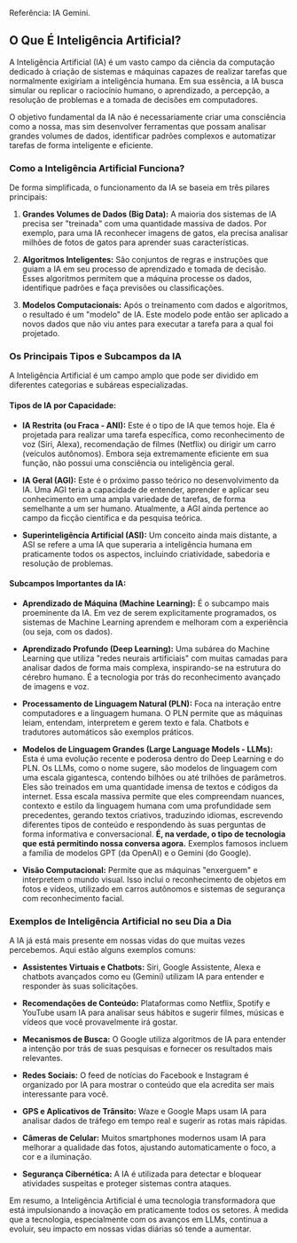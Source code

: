 Referência: IA Gemini.
## O Que É Inteligência Artificial? 

A Inteligência Artificial (IA) é um vasto campo da ciência da computação dedicado à criação de sistemas e máquinas capazes de realizar tarefas que normalmente exigiriam a inteligência humana. Em sua essência, a IA busca simular ou replicar o raciocínio humano, o aprendizado, a percepção, a resolução de problemas e a tomada de decisões em computadores.

O objetivo fundamental da IA não é necessariamente criar uma consciência como a nossa, mas sim desenvolver ferramentas que possam analisar grandes volumes de dados, identificar padrões complexos e automatizar tarefas de forma inteligente e eficiente.

### Como a Inteligência Artificial Funciona?

De forma simplificada, o funcionamento da IA se baseia em três pilares principais:

1. **Grandes Volumes de Dados (Big Data):** A maioria dos sistemas de IA precisa ser "treinada" com uma quantidade massiva de dados. Por exemplo, para uma IA reconhecer imagens de gatos, ela precisa analisar milhões de fotos de gatos para aprender suas características.
    
2. **Algoritmos Inteligentes:** São conjuntos de regras e instruções que guiam a IA em seu processo de aprendizado e tomada de decisão. Esses algoritmos permitem que a máquina processe os dados, identifique padrões e faça previsões ou classificações.
    
3. **Modelos Computacionais:** Após o treinamento com dados e algoritmos, o resultado é um "modelo" de IA. Este modelo pode então ser aplicado a novos dados que não viu antes para executar a tarefa para a qual foi projetado.
    

### Os Principais Tipos e Subcampos da IA

A Inteligência Artificial é um campo amplo que pode ser dividido em diferentes categorias e subáreas especializadas.

#### Tipos de IA por Capacidade:

- **IA Restrita (ou Fraca - ANI):** Este é o tipo de IA que temos hoje. Ela é projetada para realizar uma tarefa específica, como reconhecimento de voz (Siri, Alexa), recomendação de filmes (Netflix) ou dirigir um carro (veículos autônomos). Embora seja extremamente eficiente em sua função, não possui uma consciência ou inteligência geral.
    
- **IA Geral (AGI):** Este é o próximo passo teórico no desenvolvimento da IA. Uma AGI teria a capacidade de entender, aprender e aplicar seu conhecimento em uma ampla variedade de tarefas, de forma semelhante a um ser humano. Atualmente, a AGI ainda pertence ao campo da ficção científica e da pesquisa teórica.
    
- **Superinteligência Artificial (ASI):** Um conceito ainda mais distante, a ASI se refere a uma IA que superaria a inteligência humana em praticamente todos os aspectos, incluindo criatividade, sabedoria e resolução de problemas.
    

#### Subcampos Importantes da IA:

- **Aprendizado de Máquina (Machine Learning):** É o subcampo mais proeminente da IA. Em vez de serem explicitamente programados, os sistemas de Machine Learning aprendem e melhoram com a experiência (ou seja, com os dados).
    
- **Aprendizado Profundo (Deep Learning):** Uma subárea do Machine Learning que utiliza "redes neurais artificiais" com muitas camadas para analisar dados de forma mais complexa, inspirando-se na estrutura do cérebro humano. É a tecnologia por trás do reconhecimento avançado de imagens e voz.
    
- **Processamento de Linguagem Natural (PLN):** Foca na interação entre computadores e a linguagem humana. O PLN permite que as máquinas leiam, entendam, interpretem e gerem texto e fala. Chatbots e tradutores automáticos são exemplos práticos.
    
- **Modelos de Linguagem Grandes (Large Language Models - LLMs):** Esta é uma evolução recente e poderosa dentro do Deep Learning e do PLN. Os LLMs, como o nome sugere, são modelos de linguagem com uma escala gigantesca, contendo bilhões ou até trilhões de parâmetros. Eles são treinados em uma quantidade imensa de textos e códigos da internet. Essa escala massiva permite que eles compreendam nuances, contexto e estilo da linguagem humana com uma profundidade sem precedentes, gerando textos criativos, traduzindo idiomas, escrevendo diferentes tipos de conteúdo e respondendo às suas perguntas de forma informativa e conversacional. **É, na verdade, o tipo de tecnologia que está permitindo nossa conversa agora.** Exemplos famosos incluem a família de modelos GPT (da OpenAI) e o Gemini (do Google).
    
- **Visão Computacional:** Permite que as máquinas "enxerguem" e interpretem o mundo visual. Isso inclui o reconhecimento de objetos em fotos e vídeos, utilizado em carros autônomos e sistemas de segurança com reconhecimento facial.
    

### Exemplos de Inteligência Artificial no seu Dia a Dia

A IA já está mais presente em nossas vidas do que muitas vezes percebemos. Aqui estão alguns exemplos comuns:

- **Assistentes Virtuais e Chatbots:** Siri, Google Assistente, Alexa e chatbots avançados como eu (Gemini) utilizam IA para entender e responder às suas solicitações.
    
- **Recomendações de Conteúdo:** Plataformas como Netflix, Spotify e YouTube usam IA para analisar seus hábitos e sugerir filmes, músicas e vídeos que você provavelmente irá gostar.
    
- **Mecanismos de Busca:** O Google utiliza algoritmos de IA para entender a intenção por trás de suas pesquisas e fornecer os resultados mais relevantes.
    
- **Redes Sociais:** O feed de notícias do Facebook e Instagram é organizado por IA para mostrar o conteúdo que ela acredita ser mais interessante para você.
    
- **GPS e Aplicativos de Trânsito:** Waze e Google Maps usam IA para analisar dados de tráfego em tempo real e sugerir as rotas mais rápidas.
    
- **Câmeras de Celular:** Muitos smartphones modernos usam IA para melhorar a qualidade das fotos, ajustando automaticamente o foco, a cor e a iluminação.
    
- **Segurança Cibernética:** A IA é utilizada para detectar e bloquear atividades suspeitas e proteger sistemas contra ataques.
    

Em resumo, a Inteligência Artificial é uma tecnologia transformadora que está impulsionando a inovação em praticamente todos os setores. À medida que a tecnologia, especialmente com os avanços em LLMs, continua a evoluir, seu impacto em nossas vidas diárias só tende a aumentar.